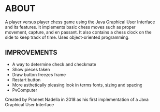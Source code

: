 # ABOUT
A player versus player chess game using the Java Graphical User Interface and its features. It implements basic chess moves such as proper movement, capture, and en passant. It also contains a chess clock on the side to keep track of time. Uses object-oriented programming.

## IMPROVEMENTS
 - A way to determine check and checkmate
 - Show pieces taken
 - Draw button freezes frame
 - Restart button
 - More asthetically pleasing look in terms fonts, sizing and spacing
 - PvComputer
 
 
 Created by Praneet Nadella in 2018 as his first implementation of a Java Graphical User Interface
